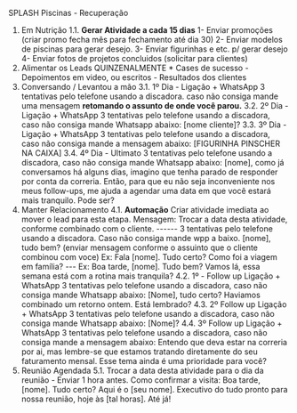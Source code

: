 SPLASH Piscinas - Recuperação
1. Em Nutrição
1.1. **Gerar Atividade a cada 15 dias** 1- Enviar promoções (criar promo fecha mês para fechamento
até dia 30) 2- Enviar modelos de piscinas para gerar desejo. 3- Enviar figurinhas e etc. p/ gerar desejo
4- Enviar fotos de projetos concluidos (solicitar para clientes)
2. Alimentar os Leads QUINZENALMENTE * Cases de sucesso - Depoimentos em
video, ou escritos - Resultados dos clientes
3. Conversando / Levantou a mão
3.1. 1º Dia - Ligação + WhatsApp 3 tentativas pelo telefone usando a discadora. caso não consiga
mande uma mensagem **retomando o assunto de onde você parou.**
3.2. 2º Dia - Ligação + WhatsApp 3 tentativas pelo telefone usando a discadora, caso não consiga
mande Whatsapp abaixo: [nome cliente]?
3.3. 3º Dia - Ligação + WhatsApp 3 tentativas pelo telefone usando a discadora, caso não consiga
mande a mensagem abaixo: [FIGURINHA PINSCHER NA CAIXA]
3.4. 4º Dia - Ultimato 3 tentativas pelo telefone usando a discadora, caso não consiga mande
Whatsapp abaixo: [nome], como já conversamos há alguns dias, imagino que tenha parado de
responder por conta da correria. Então, para que eu não seja inconveniente nos meus follow-ups, me
ajuda a agendar uma data em que você estará mais tranquilo. Pode ser?
4. Manter Relacionamento
4.1. **Automação** Criar atividade imediata ao mover o lead para esta etapa. Mensagem: Trocar a
data desta atividade, conforme combinado com o cliente. ------ 3 tentativas pelo telefone usando a
discadora. Caso não consiga mande wpp a baixo. [nome], tudo bem? (enviar mensagem conforme o
assuinto que o cliente combinou com voce) Ex: Fala [nome]. Tudo certo? Como foi a viagem em
família? --- Ex: Boa tarde, [nome]. Tudo bem? Vamos lá, essa semana está com a rotina mais
tranquila?
4.2. 1º - Follow up Ligação + WhatsApp 3 tentativas pelo telefone usando a discadora, caso não
consiga mande Whatsapp abaixo: [Nome], tudo certo? Haviamos combinado um retorno ontem. Está
lembrado?
4.3. 2º Follow up Ligação + WhatsApp 3 tentativas pelo telefone usando a discadora, caso não
consiga mande Whatsapp abaixo: [Nome]?
4.4. 3º Follow up Ligação + WhatsApp 3 tentativas pelo telefone usando a discadora, caso não
consiga mande a mensagem abaixo: Entendo que deva estar na correria por ai, mas lembre-se que
estamos tratando diretamente do seu faturamento mensal. Esse tema ainda é uma prioridade para
você?
5. Reunião Agendada
5.1. Trocar a data desta atividade para o dia da reunião - Enviar 1 hora antes. Como confirmar a
visita: Boa tarde, [nome]. Tudo certo? Aqui é o [seu nome]. Executivo do tudo pronto para nossa
reunião, hoje às [tal horas]. Até já!